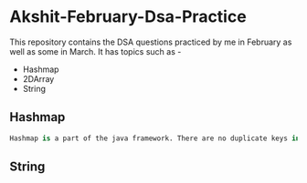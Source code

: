 # Akshit-February-Dsa-Practice

This repository contains the DSA questions practiced by me in February as well as some in March.
It has topics such as -
- Hashmap
- 2DArray
- String



## Hashmap
```python
Hashmap is a part of the java framework. There are no duplicate keys in the hash map. If there are duplicate keys then those values are replaced by the previous values.
```

## String
```python










